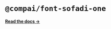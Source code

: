 # `@compai/font-sofadi-one`

[**Read the docs &rarr;**](https://components.ai/docs/typefaces/sofadi-one)
